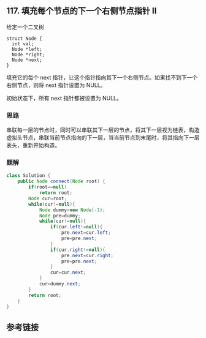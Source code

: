 ## 117. 填充每个节点的下一个右侧节点指针 II
给定一个二叉树
```
struct Node {
  int val;
  Node *left;
  Node *right;
  Node *next;
}
```
填充它的每个 next 指针，让这个指针指向其下一个右侧节点。如果找不到下一个右侧节点，则将 next 指针设置为 NULL。

初始状态下，所有 next 指针都被设置为 NULL。


### 思路
串联每一层的节点时，同时可以串联其下一层的节点，将其下一层视为链表，构造虚拟头节点，串联当前节点指向的下一层，当当前节点到末尾时，将其指向下一层表头，重新开始构造。
### 题解
```java
class Solution {
    public Node connect(Node root) {
        if(root==null)
            return root;
        Node cur=root;
        while(cur!=null){
            Node dummy=new Node(-1);
            Node pre=dummy;
            while(cur!=null){
                if(cur.left!=null){
                    pre.next=cur.left;
                    pre=pre.next;
                }
                if(cur.right!=null){
                    pre.next=cur.right;
                    pre=pre.next;
                }
                cur=cur.next;
            }
            cur=dummy.next;
        }
        return root;
    }
}
```
## 参考链接